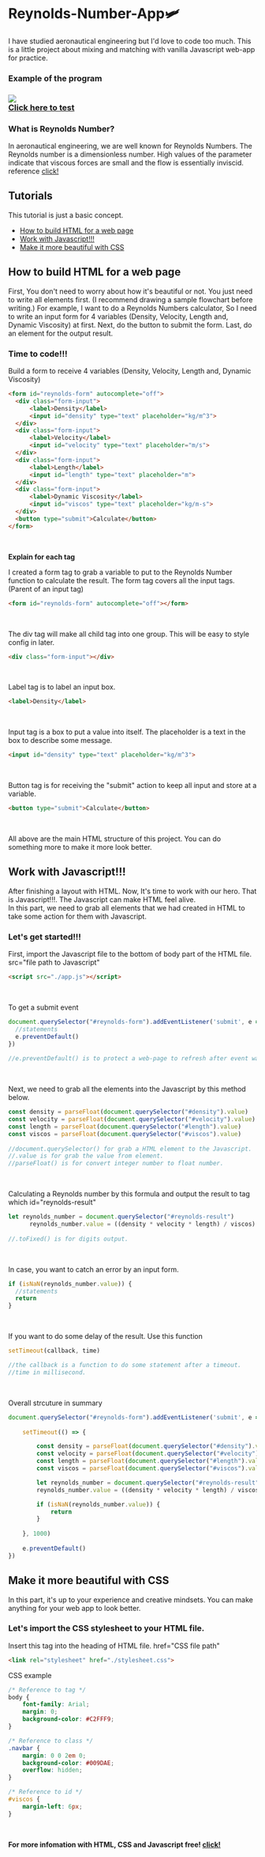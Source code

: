 <h1>Reynolds-Number-App🛩</h1>

<p>I have studied aeronautical engineering but I'd love to code too much. This is a little project about mixing and matching with vanilla Javascript web-app for practice.</p>

<h3>Example of the program<h3>
<img src="https://github.com/Rayato159/Reynolds-Number-App/blob/main/screenshots/non-error.png"><br>
<a href="https://hashtable48-reynolds-app.herokuapp.com/">Click here to test</a>

<h3>What is Reynolds Number?</h3>
<p>In aeronautical engineering, we are well known for Reynolds Numbers. The Reynolds number is a dimensionless number. 
High values of the parameter indicate that viscous forces are small and the flow is essentially inviscid. reference <a href="https://www.grc.nasa.gov/www/BGH/reynolds.html">click!</a></p>

<h2>Tutorials</h2>
<p>This tutorial is just a basic concept.</p>
<ul>
  <li><a href="#html-create">How to build HTML for a web page</a></li>
  <li><a href="#js-create">Work with Javascript!!!</a></li>
  <li><a href="#style-create">Make it more beautiful with CSS</a></li>
</ul>

<h2 id="html-create">How to build HTML for a web page</h2>
  <p>First, You don't need to worry about how it's beautiful or not. You just need to write all elements first. (I recommend drawing a sample flowchart before writing.)
  For example, I want to do a Reynolds Numbers calculator, So I need to write an input form for 4 variables (Density, Velocity, Length and, Dynamic Viscosity) at first.
  Next, do the button to submit the form. Last, do an element for the output result.</p>
  
  <h3><strong>Time to code!!!</strong></h3>
    <p>Build a form to receive 4 variables (Density, Velocity, Length and, Dynamic Viscosity)</p>
  
```html
<form id="reynolds-form" autocomplete="off">
  <div class="form-input">
      <label>Density</label>
      <input id="density" type="text" placeholder="kg/m^3">
  </div>
  <div class="form-input">
      <label>Velocity</label>
      <input id="velocity" type="text" placeholder="m/s">
  </div>
  <div class="form-input">
      <label>Length</label>
      <input id="length" type="text" placeholder="m">
  </div>
  <div class="form-input">
      <label>Dynamic Viscosity</label>
      <input id="viscos" type="text" placeholder="kg/m-s">
  </div>
  <button type="submit">Calculate</button>
</form>
```
  <br>
  <p><strong>Explain for each tag</strong></p>
  <p>I created a form tag to grab a variable to put to the Reynolds Number function to calculate the result. The form tag covers all the input tags. (Parent of an input tag)</p>
  
```html
<form id="reynolds-form" autocomplete="off"></form>
```
  <br>
  <p>The div tag will make all child tag into one group. This will be easy to style config in later.</p>
  
```html
<div class="form-input"></div>
```
  <br>
  <p>Label tag is to label an input box.</p>
  
```html
<label>Density</label>
```
  <br>
  <p>Input tag is a box to put a value into itself. The placeholder is a text in the box to describe some message.</p>
  
```html
<input id="density" type="text" placeholder="kg/m^3">
```
  <br>
  <p>Button tag is for receiving the "submit" action to keep all input and store at a variable.</p>
  
```html
<button type="submit">Calculate</button>
```
  <br>
  <p>All above are the main HTML structure of this project. You can do something more to make it more look better.</p>
  
<h2 id="js-create">Work with Javascript!!!</h2>
  <p>After finishing a layout with HTML. Now, It's time to work with our hero. That is Javascript!!!. The Javascript can make HTML feel alive.<br>
  In this part, we need to grab all elements that we had created in HTML to take some action for them with Javascript.</p>
  
  <h3><strong>Let's get started!!!</strong></h3>
  
  <p>First, import the Javascript file to the bottom of body part of the HTML file. src="file path to Javascript"</p>
  
```html
<script src="./app.js"></script>
```
  <br>
  <p>To get a submit event</p>
  
```Javascript
document.querySelector("#reynolds-form").addEventListener('submit', e => {
  //statements
  e.preventDefault()
})
  
//e.preventDefault() is to protect a web-page to refresh after event was done.
```
  <br>
  <p>Next, we need to grab all the elements into the Javascript by this method below.</p>

```Javascript
const density = parseFloat(document.querySelector("#density").value)
const velocity = parseFloat(document.querySelector("#velocity").value)
const length = parseFloat(document.querySelector("#length").value)
const viscos = parseFloat(document.querySelector("#viscos").value)
  
//document.querySelector() for grab a HTML element to the Javascript.
//.value is for grab the value from element.
//parseFloat() is for convert integer number to float number.
```
  <br>
  <p>Calculating a Reynolds number by this formula and output the result to tag which id="reynolds-result"</p>

```Javascript
let reynolds_number = document.querySelector("#reynolds-result")
      reynolds_number.value = ((density * velocity * length) / viscos).toFixed(6)
  
//.toFixed() is for digits output.
```
  <br>
  <p>In case, you want to catch an error by an input form.</p>
  
```Javascript
if (isNaN(reynolds_number.value)) {
  //statements
  return
}
```
  <br>
  <p>If you want to do some delay of the result. Use this function</p>
  
```Javascript
setTimeout(callback, time)

//the callback is a function to do some statement after a timeout.
//time in millisecond.
```
  
  <br>
  <p>Overall strcuture in summary</p>
  
```Javascript
document.querySelector("#reynolds-form").addEventListener('submit', e => {
  
    setTimeout(() => {

        const density = parseFloat(document.querySelector("#density").value)
        const velocity = parseFloat(document.querySelector("#velocity").value)
        const length = parseFloat(document.querySelector("#length").value)
        const viscos = parseFloat(document.querySelector("#viscos").value)

        let reynolds_number = document.querySelector("#reynolds-result")
        reynolds_number.value = ((density * velocity * length) / viscos).toFixed(6)

        if (isNaN(reynolds_number.value)) {
            return
        }
  
    }, 1000)
  
    e.preventDefault()
})
```
<h2 id="style-create">Make it more beautiful with CSS</h2>
  <p>In this part, it's up to your experience and creative mindsets. You can make anything for your web app to look better.</p>
  <h3><strong>Let's import the CSS stylesheet to your HTML file.</strong></h3>

  <p>Insert this tag into the heading of HTML file. href="CSS file path"</p>
  
```html
<link rel="stylesheet" href="./stylesheet.css">
```
  
  <p>CSS example</p>
  
```css
/* Reference to tag */
body {
    font-family: Arial;
    margin: 0;
    background-color: #C2FFF9;
}

/* Reference to class */
.navbar {
    margin: 0 0 2em 0;
    background-color: #009DAE;
    overflow: hidden;
}

/* Reference to id */
#viscos {
    margin-left: 6px;
}
```
<br>
<p><strong>For more infomation with HTML, CSS and Javascript free! <a href="https://www.w3schools.com/">click!</a></strong>
